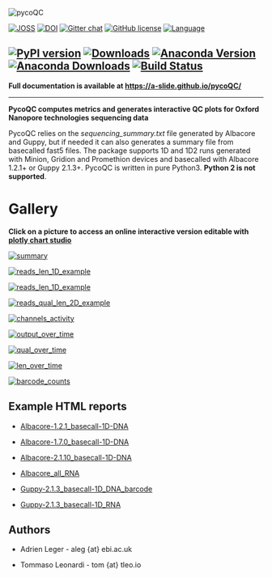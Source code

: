 ![pycoQC](https://raw.githubusercontent.com/a-slide/pycoQC/master/docs/pictures/pycoQC_long.png)

[![JOSS](http://joss.theoj.org/papers/ea8e08dc950622bdd5d16a65649954aa/status.svg)](http://joss.theoj.org/papers/ea8e08dc950622bdd5d16a65649954aa)
[![DOI](https://zenodo.org/badge/94531811.svg)](https://zenodo.org/badge/latestdoi/94531811)
[![Gitter chat](https://badges.gitter.im/gitterHQ/gitter.png)](https://gitter.im/pycoQC/community?utm_source=share-link&utm_medium=link&utm_campaign=share-link)
[![GitHub license](https://img.shields.io/github/license/a-slide/pycoQC.svg)](https://github.com/a-slide/pycoQC/blob/master/LICENSE)
[![Language](https://raw.githubusercontent.com/a-slide/pycoQC/master/docs/pictures/language-Python3-brightgreen.png)](https://www.python.org/)


[![PyPI version](https://badge.fury.io/py/pycoQC.svg)](https://badge.fury.io/py/pycoQC)
[![Downloads](https://pepy.tech/badge/pycoqc)](https://pepy.tech/project/pycoqc)
[![Anaconda Version](https://anaconda.org/aleg/pycoqc/badges/version.svg)](https://anaconda.org/aleg/pycoqc)
[![Anaconda Downloads](https://anaconda.org/aleg/pycoqc/badges/downloads.svg)](https://anaconda.org/aleg/pycoqc)
[![Build Status](https://travis-ci.com/a-slide/pycoQC.svg?branch=master)](https://travis-ci.com/a-slide/pycoQC)
---

**Full documentation is available at https://a-slide.github.io/pycoQC/**

---

**PycoQC computes metrics and generates interactive QC plots for Oxford Nanopore technologies sequencing data**

PycoQC relies on the *sequencing_summary.txt* file generated by Albacore and Guppy, but if needed it can also generates a summary file from basecalled fast5 files. The package supports 1D and 1D2 runs generated with Minion, Gridion and Promethion devices and basecalled with Albacore 1.2.1+ or Guppy 2.1.3+. PycoQC is written in pure Python3. **Python 2 is not supported**.

# Gallery

**Click on a picture to access an online interactive version editable with [plotly chart studio](https://plot.ly/online-chart-maker/)**

[![summary](./docs/pictures/summary.gif)](https://plot.ly/~aleg/16/)

[![reads_len_1D_example](./docs/pictures/reads_len_1D.gif)](https://plot.ly/~aleg/2/distribution-of-read-length/)

[![reads_len_1D_example](./docs/pictures/reads_qual_1D.gif)](https://plot.ly/~aleg/66/distribution-of-read-quality-scores/)

[![reads_qual_len_2D_example](./docs/pictures/reads_qual_len_2D.gif)](https://plot.ly/~aleg/3/mean-read-quality-per-sequence-length/)

[![channels_activity](./docs/pictures/channels_activity.gif)](https://plot.ly/~aleg/4/output-per-channel-over-experiment-time/)

[![output_over_time](./docs/pictures/output_over_time.gif)](https://plot.ly/~aleg/5/output-over-experiment-time/)

[![qual_over_time](./docs/pictures/qual_over_time.gif)](https://plot.ly/~aleg/6/mean-read-quality-over-experiment-time/)

[![len_over_time](./docs/pictures/len_over_time.gif)](https://plot.ly/~aleg/28/read-length-over-experiment-time/)

[![barcode_counts](./docs/pictures/barcode_counts.gif)](https://plot.ly/~aleg/7/percentage-of-reads-per-barcode/)

## Example HTML reports

* [Albacore-1.2.1_basecall-1D-DNA](https://a-slide.github.io/pycoQC/demo/data/output/Albacore-1.2.1_basecall-1D-DNA.html)

* [Albacore-1.7.0_basecall-1D-DNA](https://a-slide.github.io/pycoQC/demo/data/output/Albacore-1.7.0_basecall-1D-DNA.html)

* [Albacore-2.1.10_basecall-1D-DNA](https://a-slide.github.io/pycoQC/demo/data/output/Albacore-2.1.10_basecall-1D-DNA.html)

* [Albacore_all_RNA](https://a-slide.github.io/pycoQC/demo/data/output/Albacore_all_RNA.html)

* [Guppy-2.1.3_basecall-1D_DNA_barcode](https://a-slide.github.io/pycoQC/demo/data/output/Guppy-2.1.3_basecall-1D_DNA_barcode.html)

* [Guppy-2.1.3_basecall-1D_RNA](https://a-slide.github.io/pycoQC/demo/data/output/Guppy-2.1.3_basecall-1D_RNA.html)

## Authors

* Adrien Leger - aleg {at} ebi.ac.uk

* Tommaso Leonardi - tom {at} tleo.io
